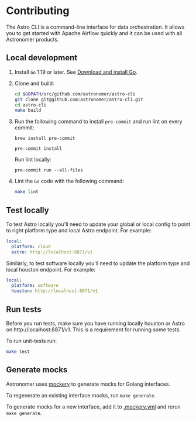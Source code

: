 # Contributing

The Astro CLI is a command-line interface for data orchestration. It allows you to get started with Apache Airflow quickly and it can be used with all Astronomer products.

## Local development

1. Install `Go` 1.19 or later. See [Download and install Go](https://go.dev/doc/install).

2. Clone and build:

    ```bash
    cd $GOPATH/src/github.com/astronomer/astro-cli
    git clone git@github.com:astronomer/astro-cli.git
    cd astro-cli
    make build
    ```

3. Run the following command to install `pre-commit` and run lint on every commit:

    `brew install pre-commit`

    `pre-commit install`

    Run lint locally:

    `pre-commit run --all-files`

4. Lint the `Go` code with the following command:

    ```bash
    make lint
    ```

## Test locally

To test Astro locally you'll need to update your global or local config to point to right platform type and local Astro endpoint. For example:

```yaml
local:
  platform: cloud
  astro: http://localhost:8871/v1
```

Similarly, to test software locally you'll need to update the platform type and local houston endpoint. For example:

```yaml
local:
  platform: software
  houston: http://localhost:8871/v1
```

## Run tests

Before you run tests, make sure you have running locally houston or Astro on http://localhost:8871/v1. This is a requirement for running some tests.

To run unit-tests run:

```bash
make test
```

## Generate mocks

Astronomer uses [mockery](https://github.com/vektra/mockery) to generate mocks for Golang interfaces.

To regenerate an existing interface mocks, run `make generate`.

To generate mocks for a new interface, add it to [.mockery.yml](.mockery.yml) and rerun `make generate`.

